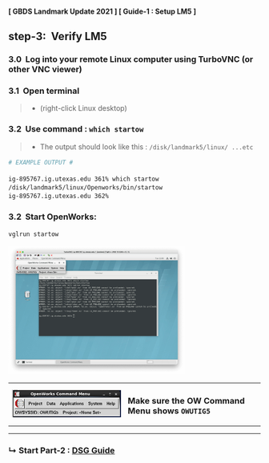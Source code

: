 #### [ GBDS Landmark Update 2021 ] [ Guide-1 : Setup LM5 ]


## step-3:&#x00A0; Verify LM5

### 3.0&#x00A0; Log into your remote Linux computer using TurboVNC (or other VNC viewer)

### 3.1&#x00A0; Open terminal

> * (right-click Linux desktop)

### 3.2&#x00A0; Use command : `which startow`

> * The output should look like this : `/disk/landmark5/linux/ ...etc`

```bash
# EXAMPLE OUTPUT #

ig-895767.ig.utexas.edu 361% which startow
/disk/landmark5/linux/Openworks/bin/startow
ig-895767.ig.utexas.edu 362%

```

### 3.2&#x00A0; Start OpenWorks:

```bash
vglrun startow

```

<img src="../../img/guide1/step3/verify-lm5-1.png" width="70%"/>

<table style="width:100%">
<tr>
  <td><img src="../../img/guide1/step3/verify-lm5-2.png" /></td>
  <td><h3>Make sure the OW Command Menu shows <code>OWUTIG5</code></h3></td>
</tr>
</table>

<hr>

### &#x21B3; Start Part-2 : [DSG Guide](../guide2/dsg-guide.md)

<br>
